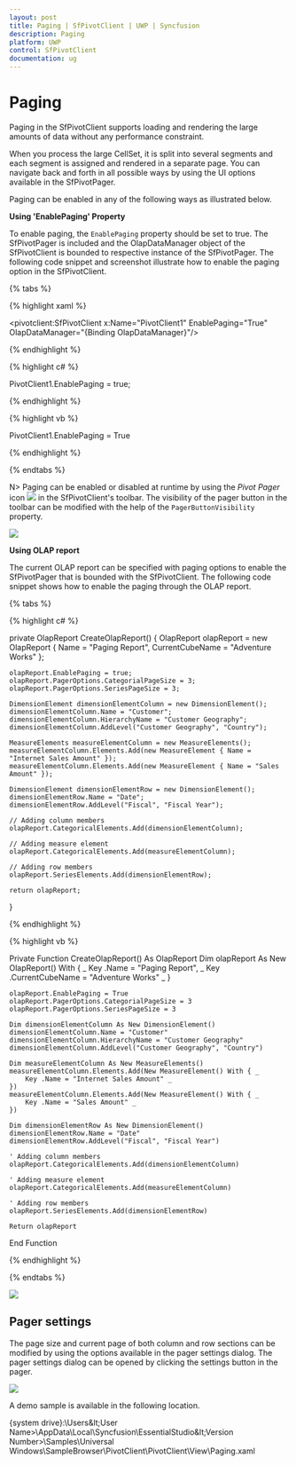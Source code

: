 ```yaml
---
layout: post
title: Paging | SfPivotClient | UWP | Syncfusion
description: Paging
platform: UWP
control: SfPivotClient
documentation: ug
---
```


# Paging

Paging in the SfPivotClient supports loading and rendering the large amounts of data without any performance constraint.

When you process the large CellSet, it is split into several segments and each segment is assigned and rendered in a separate page. You can navigate back and forth in all possible ways by using the UI options available in the SfPivotPager.

Paging can be enabled in any of the following ways as illustrated below.

**Using 'EnablePaging' Property**

To enable paging, the `EnablePaging` property should be set to true. The SfPivotPager is included and the OlapDataManager object of the SfPivotClient is bounded to respective instance of the SfPivotPager. The following code snippet and screenshot illustrate how to enable the paging option in the SfPivotClient.

{% tabs %}

{% highlight xaml %}

<pivotclient:SfPivotClient x:Name="PivotClient1" EnablePaging="True" OlapDataManager="{Binding OlapDataManager}"/>

{% endhighlight %}

{% highlight c# %}

PivotClient1.EnablePaging = true;

{% endhighlight %}

{% highlight vb %}

PivotClient1.EnablePaging = True

{% endhighlight %}

{% endtabs %}

N> Paging can be enabled or disabled at runtime by using the *Pivot Pager* icon ![](Paging_images/Pager-button.png) in the SfPivotClient's toolbar. The visibility of the pager button in the toolbar can be modified with the help of the `PagerButtonVisibility` property.

![](Paging_images/pagerEnabled_UI.png)

**Using OLAP report**

The current OLAP report can be specified with paging options to enable the SfPivotPager that is bounded with the SfPivotClient. The following code snippet shows how to enable the paging through the OLAP report.

{% tabs %}

{% highlight c# %}

private OlapReport CreateOlapReport()
{
    OlapReport olapReport = new OlapReport
    {
        Name = "Paging Report",
        CurrentCubeName = "Adventure Works"
    };

    olapReport.EnablePaging = true;
    olapReport.PagerOptions.CategorialPageSize = 3;
    olapReport.PagerOptions.SeriesPageSize = 3;

    DimensionElement dimensionElementColumn = new DimensionElement();
    dimensionElementColumn.Name = "Customer";
    dimensionElementColumn.HierarchyName = "Customer Geography";
    dimensionElementColumn.AddLevel("Customer Geography", "Country");

    MeasureElements measureElementColumn = new MeasureElements();
    measureElementColumn.Elements.Add(new MeasureElement { Name = "Internet Sales Amount" });
    measureElementColumn.Elements.Add(new MeasureElement { Name = "Sales Amount" });

    DimensionElement dimensionElementRow = new DimensionElement();
    dimensionElementRow.Name = "Date";
    dimensionElementRow.AddLevel("Fiscal", "Fiscal Year");

    // Adding column members
    olapReport.CategoricalElements.Add(dimensionElementColumn);

    // Adding measure element
    olapReport.CategoricalElements.Add(measureElementColumn);

    // Adding row members
    olapReport.SeriesElements.Add(dimensionElementRow);

    return olapReport;
}

{% endhighlight %}

{% highlight vb %}

Private Function CreateOlapReport() As OlapReport
    Dim olapReport As New OlapReport() With { _
        Key .Name = "Paging Report", _
        Key .CurrentCubeName = "Adventure Works" _
    }

    olapReport.EnablePaging = True
    olapReport.PagerOptions.CategorialPageSize = 3
    olapReport.PagerOptions.SeriesPageSize = 3

    Dim dimensionElementColumn As New DimensionElement()
    dimensionElementColumn.Name = "Customer"
    dimensionElementColumn.HierarchyName = "Customer Geography"
    dimensionElementColumn.AddLevel("Customer Geography", "Country")

    Dim measureElementColumn As New MeasureElements()
    measureElementColumn.Elements.Add(New MeasureElement() With { _
        Key .Name = "Internet Sales Amount" _
    })
    measureElementColumn.Elements.Add(New MeasureElement() With { _
        Key .Name = "Sales Amount" _
    })

    Dim dimensionElementRow As New DimensionElement()
    dimensionElementRow.Name = "Date"
    dimensionElementRow.AddLevel("Fiscal", "Fiscal Year")

    ' Adding column members
    olapReport.CategoricalElements.Add(dimensionElementColumn)

    ' Adding measure element
    olapReport.CategoricalElements.Add(measureElementColumn)

    ' Adding row members
    olapReport.SeriesElements.Add(dimensionElementRow)

    Return olapReport
End Function

{% endhighlight %}

{% endtabs %}

![](Paging_images/pagerEnabled_OlapReport.png)

## Pager settings

The page size and current page of both column and row sections can be modified by using the options available in the pager settings dialog. The pager settings dialog can be opened by clicking the settings button in the pager.

![](Paging_images/pagerSettingsPopup.png)

A demo sample is available in the following location.

{system drive}:\Users\&lt;User Name&gt;\AppData\Local\Syncfusion\EssentialStudio\&lt;Version Number&gt;\Samples\Universal
Windows\SampleBrowser\PivotClient\PivotClient\View\Paging.xaml